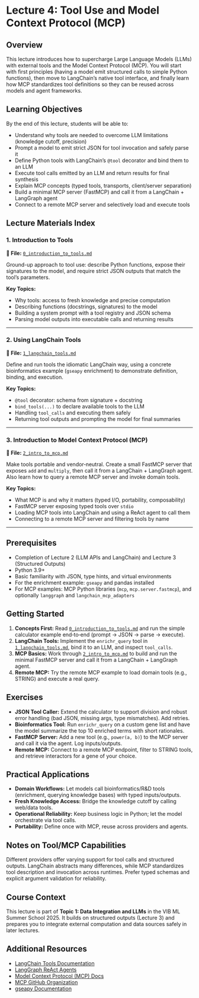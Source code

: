 # Lecture 4: Tool Use and Model Context Protocol (MCP)

## Overview

This lecture introduces how to supercharge Large Language Models (LLMs) with external tools and the Model Context Protocol (MCP). You will start with first principles (having a model emit structured calls to simple Python functions), then move to LangChain’s native tool interface, and finally learn how MCP standardizes tool definitions so they can be reused across models and agent frameworks.

## Learning Objectives

By the end of this lecture, students will be able to:

- Understand why tools are needed to overcome LLM limitations (knowledge cutoff, precision)
- Prompt a model to emit strict JSON for tool invocation and safely parse it
- Define Python tools with LangChain’s `@tool` decorator and bind them to an LLM
- Execute tool calls emitted by an LLM and return results for final synthesis
- Explain MCP concepts (typed tools, transports, client/server separation)
- Build a minimal MCP server (FastMCP) and call it from a LangChain + LangGraph agent
- Connect to a remote MCP server and selectively load and execute tools

## Lecture Materials Index

### 1. Introduction to Tools
**📁 File:** [`0_introduction_to_tools.md`](0_introduction_to_tools.md)

Ground-up approach to tool use: describe Python functions, expose their signatures to the model, and require strict JSON outputs that match the tool’s parameters.

**Key Topics:**
- Why tools: access to fresh knowledge and precise computation
- Describing functions (docstrings, signatures) to the model
- Building a system prompt with a tool registry and JSON schema
- Parsing model outputs into executable calls and returning results

---

### 2. Using LangChain Tools
**📁 File:** [`1_langchain_tools.md`](1_langchain_tools.md)

Define and run tools the idiomatic LangChain way, using a concrete bioinformatics example (`gseapy` enrichment) to demonstrate definition, binding, and execution.

**Key Topics:**
- `@tool` decorator: schema from signature + docstring
- `bind_tools(...)` to declare available tools to the LLM
- Handling `tool_calls` and executing them safely
- Returning tool outputs and prompting the model for final summaries

---

### 3. Introduction to Model Context Protocol (MCP)
**📁 File:** [`2_intro_to_mcp.md`](2_intro_to_mcp.md)

Make tools portable and vendor‑neutral. Create a small FastMCP server that exposes `add` and `multiply`, then call it from a LangChain + LangGraph agent. Also learn how to query a remote MCP server and invoke domain tools.

**Key Topics:**
- What MCP is and why it matters (typed I/O, portability, composability)
- FastMCP server exposing typed tools over `stdio`
- Loading MCP tools into LangChain and using a ReAct agent to call them
- Connecting to a remote MCP server and filtering tools by name

---

## Prerequisites

- Completion of Lecture 2 (LLM APIs and LangChain) and Lecture 3 (Structured Outputs)
- Python 3.9+
- Basic familiarity with JSON, type hints, and virtual environments
- For the enrichment example: `gseapy` and pandas installed
- For MCP examples: MCP Python libraries (`mcp`, `mcp.server.fastmcp`), and optionally `langgraph` and `langchain_mcp_adapters`

## Getting Started

1. **Concepts First:** Read [`0_introduction_to_tools.md`](0_introduction_to_tools.md) and run the simple calculator example end‑to‑end (prompt → JSON → parse → execute).
2. **LangChain Tools:** Implement the `enrichr_query` tool in [`1_langchain_tools.md`](1_langchain_tools.md), bind it to an LLM, and inspect `tool_calls`.
3. **MCP Basics:** Work through [`2_intro_to_mcp.md`](2_intro_to_mcp.md) to build and run the minimal FastMCP server and call it from a LangChain + LangGraph agent.
4. **Remote MCP:** Try the remote MCP example to load domain tools (e.g., STRING) and execute a real query.

## Exercises

- **JSON Tool Caller:** Extend the calculator to support division and robust error handling (bad JSON, missing args, type mismatches). Add retries.
- **Bioinformatics Tool:** Run `enrichr_query` on a custom gene list and have the model summarize the top 10 enriched terms with short rationales.
- **FastMCP Server:** Add a new tool (e.g., `power(a, b)`) to the MCP server and call it via the agent. Log inputs/outputs.
- **Remote MCP:** Connect to a remote MCP endpoint, filter to STRING tools, and retrieve interactors for a gene of your choice.

## Practical Applications

- **Domain Workflows:** Let models call bioinformatics/R&D tools (enrichment, querying knowledge bases) with typed inputs/outputs.
- **Fresh Knowledge Access:** Bridge the knowledge cutoff by calling web/data tools.
- **Operational Reliability:** Keep business logic in Python; let the model orchestrate via tool calls.
- **Portability:** Define once with MCP, reuse across providers and agents.

## Notes on Tool/MCP Capabilities

Different providers offer varying support for tool calls and structured outputs. LangChain abstracts many differences, while MCP standardizes tool description and invocation across runtimes. Prefer typed schemas and explicit argument validation for reliability.

## Course Context

This lecture is part of **Topic 1: Data Integration and LLMs** in the VIB ML Summer School 2025. It builds on structured outputs (Lecture 3) and prepares you to integrate external computation and data sources safely in later lectures.

## Additional Resources

- [LangChain Tools Documentation](https://python.langchain.com/docs/how_to/#tools)
- [LangGraph ReAct Agents](https://langchain-ai.github.io/langgraph/)
- [Model Context Protocol (MCP) Docs](https://modelcontextprotocol.io)
- [MCP GitHub Organization](https://github.com/modelcontextprotocol)
- [gseapy Documentation](https://gseapy.readthedocs.io)


